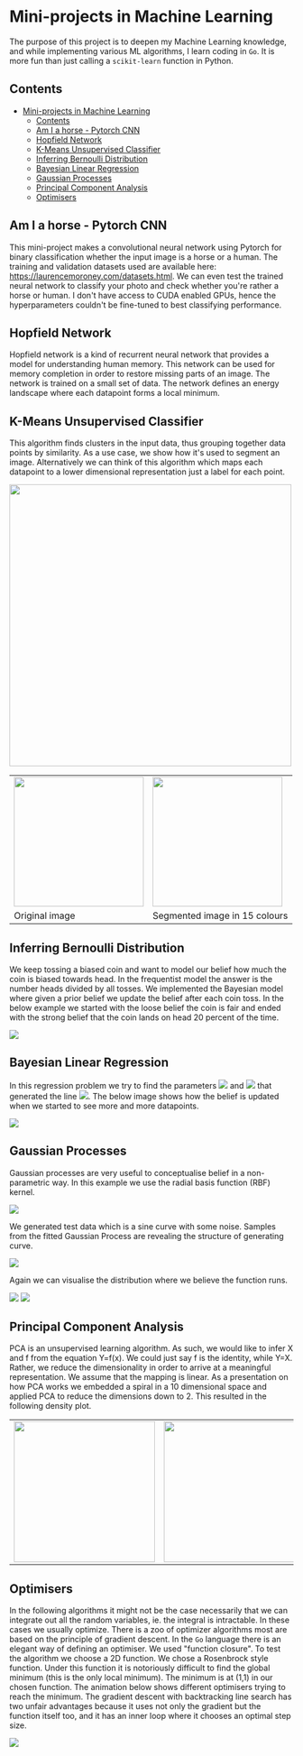 # Mini-projects in Machine Learning

The purpose of this project is to deepen my Machine Learning knowledge, and while implementing various ML algorithms, I learn coding in `Go`. It is more fun than just calling a `scikit-learn` function in Python.

## Contents

<!-- TOC depthFrom:1 depthTo:6 withLinks:1 updateOnSave:1 orderedList:0 -->

- [Mini-projects in Machine Learning](#mini-projects-in-machine-learning)
	- [Contents](#contents)
	- [Am I a horse - Pytorch CNN](#am-i-a-horse-pytorch-cnn)
	- [Hopfield Network](#hopfield-network)
	- [K-Means Unsupervised Classifier](#k-means-unsupervised-classifier)
	- [Inferring Bernoulli Distribution](#inferring-bernoulli-distribution)
	- [Bayesian Linear Regression](#bayesian-linear-regression)
	- [Gaussian Processes](#gaussian-processes)
	- [Principal Component Analysis](#principal-component-analysis)
	- [Optimisers](#optimisers)

<!-- /TOC -->

## Am I a horse - Pytorch CNN

This mini-project makes a convolutional neural network using Pytorch for binary classification whether the input image is a horse or a human. The training and validation datasets used are available here: https://laurencemoroney.com/datasets.html. We can even test the trained neural network to classify your photo and check whether you're rather a horse or human. I don't have access to CUDA enabled GPUs, hence the hyperparameters couldn't be fine-tuned to best classifying performance.

## Hopfield Network

Hopfield network is a kind of recurrent neural network that provides a model for understanding human memory. This network can be used for memory completion in order to restore missing parts of an image. The network is trained on a small set of data. The network defines an energy landscape where each datapoint forms a local minimum.

## K-Means Unsupervised Classifier

This algorithm finds clusters in the input data, thus grouping together data points by similarity. As a use case, we show how it's used to segment an image. Alternatively we can think of this algorithm which maps each datapoint to a lower dimensional representation just a label for each point.

<img src="ml_in_go/kmeans/kmeans.svg" width=500>

<table>
<tr>
  <td><img src="ml_in_go/kmeans/image.jpg" width=230></td>
  <td><img src="ml_in_go/kmeans/image_segmented.jpg" width=230></td>
</tr>
  <tr>
    <td>Original image</td>
     <td>Segmented image in 15 colours</td>
  </tr>
 </table>

## Inferring Bernoulli Distribution

We keep tossing a biased coin and want to model our belief how much the coin is biased towards head. In the frequentist model the answer is the number heads divided by all tosses. We implemented the Bayesian model where given a prior belief we update the belief after each coin toss. In the below example we started with the loose belief the coin is fair and ended with the strong belief that the coin lands on head 20 percent of the time.

<img src="ml_in_go/inferring_bernoulli_distribution/points.svg">

## Bayesian Linear Regression

In this regression problem we try to find the parameters <img src="https://latex.codecogs.com/gif.latex?w_0"/> and <img src="https://latex.codecogs.com/gif.latex?w_1"/> that generated the line <img src="https://latex.codecogs.com/gif.latex?y=w_1x+w_0"/>. The below image shows how the belief is updated when we started to see more and more datapoints.

<img src="ml_in_go/bayesian_linear_regression/update_of_belief.gif">

## Gaussian Processes

Gaussian processes are very useful to conceptualise belief in a non-parametric way. In this example we use the radial basis function (RBF) kernel.

<img src="ml_in_go/gaussian_processes/rbf.svg">

We generated test data which is a sine curve with some noise. Samples from the fitted Gaussian Process are revealing the structure of generating curve.

<img src="ml_in_go/gaussian_processes/gp_pred.svg">

Again we can visualise the distribution where we believe the function runs.

<img src="ml_in_go/gaussian_processes/belief_heatmap.png">

<img src="ml_in_go/gaussian_processes/belief_contourmap.svg">

## Principal Component Analysis

PCA is an unsupervised learning algorithm. As such, we would like to infer X and f from the equation Y=f(x). We could just say f is the identity, while Y=X. Rather, we reduce the dimensionality in order to arrive at a meaningful representation. We assume that the mapping is linear. As a presentation on how PCA works we embedded a spiral in a 10 dimensional space and applied PCA to reduce the dimensions down to 2. This resulted in the following density plot.

<table>
<tr>
  <td><img src="ml_in_go/principal_component_analysis/density_plot.png" width=250>
</td>
  <td><img src="ml_in_go/principal_component_analysis/prediction_scatter_plot.svg" width=250>
</td>
 </table>


## Optimisers

In the following algorithms it might not be the case necessarily that we can integrate out all the random variables, ie. the integral is intractable. In these cases we usually optimize. There is a zoo of optimizer algorithms most are based on the principle of gradient descent. In the `Go` language there is an elegant way of defining an optimiser. We used "function closure". To test the algorithm we choose a 2D function. We chose a Rosenbrock style function. Under this function it is notoriously difficult to find the global minimum (this is the only local minimum). The minimum is at (1,1) in our chosen function. The animation below shows different optimisers trying to reach the minimum. The gradient descent with backtracking line search has two unfair advantages because it uses not only the gradient but the function itself too, and it has an inner loop where it chooses an optimal step size.

<img src="ml_in_go/optimisers/optimisers_demo/gradients.gif">
